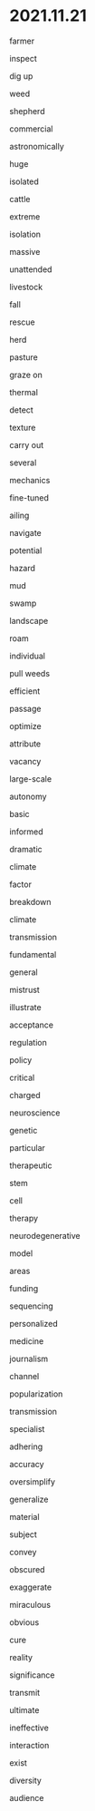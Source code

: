 # 2021.11.21

farmer

inspect

dig up

weed

shepherd

commercial

astronomically

huge

isolated

cattle

extreme

isolation

massive

unattended

livestock

fall

rescue

herd

pasture

graze on

thermal

detect

texture

carry out

several

mechanics

fine-tuned

ailing

navigate

potential

hazard

mud

swamp

landscape

roam

individual

pull weeds

efficient

passage

optimize

attribute

vacancy

large-scale

autonomy

basic

informed

dramatic

climate

factor

breakdown

climate

transmission

fundamental

general

mistrust

illustrate

acceptance

regulation

policy

critical

charged

neuroscience

genetic

particular

therapeutic

stem

cell

therapy

neurodegenerative

model

areas

funding

sequencing

personalized

medicine

journalism

channel

popularization

transmission

specialist

adhering

accuracy

oversimplify

generalize

material

subject

convey

obscured

exaggerate

miraculous

obvious

cure

reality

significance

transmit

ultimate

ineffective

interaction

exist

diversity

audience